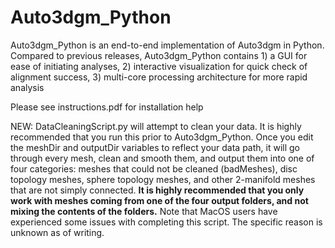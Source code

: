 # Auto3dgm_Python

Auto3dgm_Python is an end-to-end implementation of Auto3dgm in Python. Compared to previous releases, Auto3dgm_Python contains 1) a GUI for ease of initiating analyses, 2) interactive visualization for quick check of alignment success, 3) multi-core processing architecture for more rapid analysis

Please see instructions.pdf for installation help

NEW: DataCleaningScript.py will attempt to clean your data. It is highly recommended that you run this prior to Auto3dgm_Python. Once you edit the meshDir and outputDir variables to reflect your data path, it will go through every mesh, clean and smooth them, and output them into one of four categories: meshes that could not be cleaned (badMeshes), disc topology meshes, sphere topology meshes, and other 2-manifold meshes that are not simply connected. **It is highly recommended that you only work with meshes coming from one of the four output folders, and not mixing the contents of the folders.** Note that MacOS users have experienced some issues with completing this script. The specific reason is unknown as of writing.

